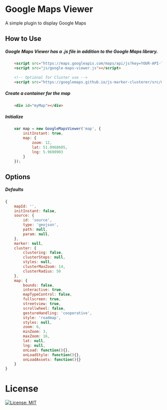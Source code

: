 # Google Maps Viewer
A simple plugin to display Google Maps

## How to Use
##### Google Maps Viewer has a .js file in addition to the Google Maps library.
```html
    <script src="https://maps.googleapis.com/maps/api/js?key=YOUR-API-TOKEN&callback=onGoogleMapsApiReady" async></script>
    <script src="js/google-maps-viewer.js"></script>
    
    <!-- Optional for Cluster use -->
    <script src="https://googlemaps.github.io/js-marker-clusterer/src/markerclusterer.js"></script>
```

##### Create a container for the map
```html
    <div id="myMap"></div>
```

##### Initialize
 ```javascript
     var map = new GoogleMapsViewer('map', {
         initInstant: true,
         map: {
             zoom: 12,
             lat: 51.0968605,
             lng: 5.9690903
         }
     });
 ```
 
## Options
##### Defaults
```javascript
{
    mapId: '',
    initInstant: false,
    source: {
        id: 'source',
        type: 'geojson',
        path: null,
        param: null,
    },
    marker: null,
    cluster: {
        clustering: false,
        clusterSteps: null,
        styles: null,
        clusterMaxZoom: 14,
        clusterRadius: 50
    },
    map: {
        bounds: false,
        interactive: true,
        mapTypeControl: false,
        fullscreen: true,
        streetview: true,
        scrollwheel: false,
        gestureHandling: 'cooperative',
        style: 'roadmap',
        styles: null,
        zoom: 6,
        minZoom: 3,
        maxZoom: 16,
        lat: null,
        lng: null,
        onLoad: function(){},
        onLoadStyle: function(){},
        onLoadAssets: function(){}
    }
}
```

 
# License
[![License: MIT](https://img.shields.io/badge/License-MIT-yellow.svg)](https://github.com/doishub/google-maps-viewer/blob/master/LICENSE)
